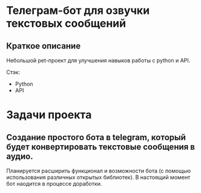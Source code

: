 # Телеграм-бот для озвучки текстовых сообщений
## Краткое описание

Небольшой pet-проект для улучшения навыков работы с python и API.

Стэк: 

- Python
- API

# Задачи проекта
## Создание простого бота в telegram, который будет конвертировать текcтовые сообщения в аудио.

Планируется расширить функционал и возможности бота (с помощью использования различных открытых библиотек). В настоящий момент бот наодится в процессе доработки.



